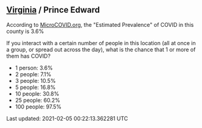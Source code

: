 
## [Virginia](/united-states/virginia) / Prince Edward

According to [MicroCOVID.org](http://microcovid.org),
the "Estimated Prevalence" of COVID in this county is 3.6%

If you interact with a certain number of people in this location
(all at once in a group, or spread out across the day), what is the chance that
1 or more of them has COVID?

- 1 person: 3.6%
- 2 people: 7.1%
- 3 people: 10.5%
- 5 people: 16.8%
- 10 people: 30.8%
- 25 people: 60.2%
- 100 people: 97.5%

Last updated: 2021-02-05 00:22:13.362281 UTC
